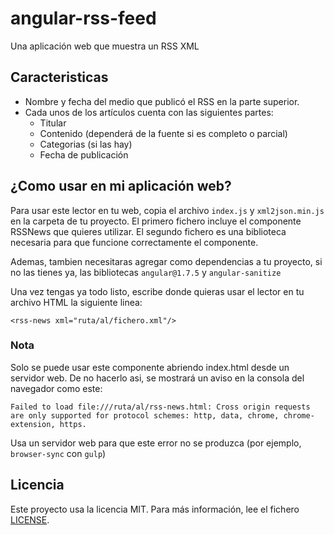 # angular-rss-feed
Una aplicación web que muestra un RSS XML

## Caracteristicas

* Nombre y fecha del medio que publicó el RSS en la parte superior.
* Cada unos de los artículos cuenta con las siguientes partes:
    * Titular
    * Contenido (dependerá de la fuente si es completo o parcial)
    * Categorias (si las hay)
    * Fecha de publicación

## ¿Como usar en mi aplicación web?

Para usar este lector en tu web, copia el archivo `index.js` y `xml2json.min.js` en la carpeta de tu proyecto. El primero fichero incluye el componente RSSNews que quieres utilizar. El segundo fichero es una biblioteca necesaria para que funcione correctamente el componente.

Ademas, tambien necesitaras agregar como dependencias a tu proyecto, si no las tienes ya, las bibliotecas `angular@1.7.5` y `angular-sanitize`

Una vez tengas ya todo listo, escribe donde quieras usar el lector en tu archivo HTML la siguiente linea:

`<rss-news xml="ruta/al/fichero.xml"/>
`

### Nota

Solo se puede usar este componente abriendo index.html desde un servidor web. De no hacerlo asi, se mostrará un aviso en la consola del navegador como este: 

`Failed to load file:///ruta/al/rss-news.html: Cross origin requests are only supported for protocol schemes: http, data, chrome, chrome-extension, https.`

Usa un servidor web para que este error no se produzca (por ejemplo, `browser-sync` con `gulp`)

## Licencia

Este proyecto usa la licencia MIT. Para más información, lee el fichero [LICENSE](LICENSE).
